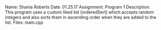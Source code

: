 Name: Shania Roberts 
Date: 01.25.17
Assignment: Program 1
Description: This program uses a custom liked list [orderedSert] which 
              accepts random integers and also sorts them in ascending 
              order when they are added to the list. 
Files:
    main.cpp
